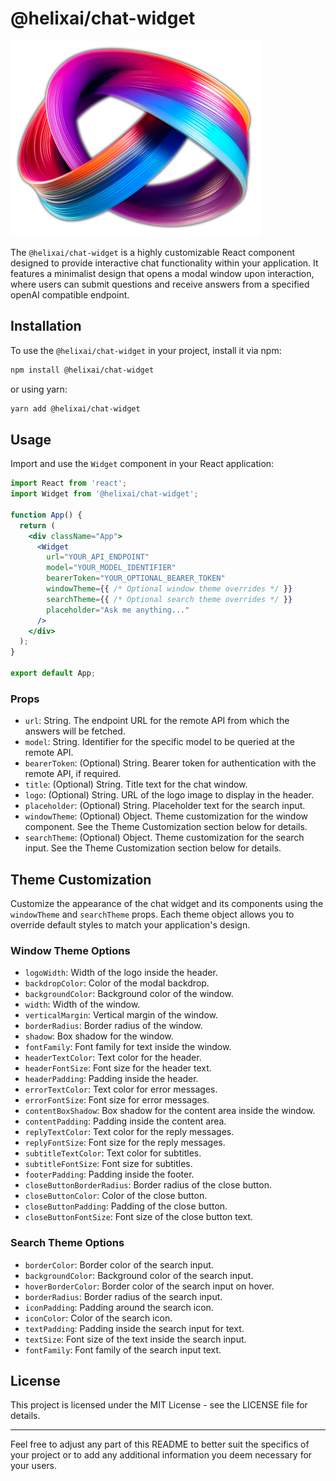 # @helixai/chat-widget

![helix logo](helix_logo.png)

The `@helixai/chat-widget` is a highly customizable React component designed to provide interactive chat functionality within your application. It features a minimalist design that opens a modal window upon interaction, where users can submit questions and receive answers from a specified openAI compatible endpoint.

## Installation

To use the `@helixai/chat-widget` in your project, install it via npm:

```bash
npm install @helixai/chat-widget
```

or using yarn:

```bash
yarn add @helixai/chat-widget
```

## Usage

Import and use the `Widget` component in your React application:

```jsx
import React from 'react';
import Widget from '@helixai/chat-widget';

function App() {
  return (
    <div className="App">
      <Widget
        url="YOUR_API_ENDPOINT"
        model="YOUR_MODEL_IDENTIFIER"
        bearerToken="YOUR_OPTIONAL_BEARER_TOKEN"
        windowTheme={{ /* Optional window theme overrides */ }}
        searchTheme={{ /* Optional search theme overrides */ }}
        placeholder="Ask me anything..."
      />
    </div>
  );
}

export default App;
```

### Props

- `url`: String. The endpoint URL for the remote API from which the answers will be fetched.
- `model`: String. Identifier for the specific model to be queried at the remote API.
- `bearerToken`: (Optional) String. Bearer token for authentication with the remote API, if required.
- `title`: (Optional) String. Title text for the chat window.
- `logo`: (Optional) String. URL of the logo image to display in the header.
- `placeholder`: (Optional) String. Placeholder text for the search input.
- `windowTheme`: (Optional) Object. Theme customization for the window component. See the Theme Customization section below for details.
- `searchTheme`: (Optional) Object. Theme customization for the search input. See the Theme Customization section below for details.

## Theme Customization

Customize the appearance of the chat widget and its components using the `windowTheme` and `searchTheme` props. Each theme object allows you to override default styles to match your application's design.

### Window Theme Options

- `logoWidth`: Width of the logo inside the header.
- `backdropColor`: Color of the modal backdrop.
- `backgroundColor`: Background color of the window.
- `width`: Width of the window.
- `verticalMargin`: Vertical margin of the window.
- `borderRadius`: Border radius of the window.
- `shadow`: Box shadow for the window.
- `fontFamily`: Font family for text inside the window.
- `headerTextColor`: Text color for the header.
- `headerFontSize`: Font size for the header text.
- `headerPadding`: Padding inside the header.
- `errorTextColor`: Text color for error messages.
- `errorFontSize`: Font size for error messages.
- `contentBoxShadow`: Box shadow for the content area inside the window.
- `contentPadding`: Padding inside the content area.
- `replyTextColor`: Text color for the reply messages.
- `replyFontSize`: Font size for the reply messages.
- `subtitleTextColor`: Text color for subtitles.
- `subtitleFontSize`: Font size for subtitles.
- `footerPadding`: Padding inside the footer.
- `closeButtonBorderRadius`: Border radius of the close button.
- `closeButtonColor`: Color of the close button.
- `closeButtonPadding`: Padding of the close button.
- `closeButtonFontSize`: Font size of the close button text.

### Search Theme Options

- `borderColor`: Border color of the search input.
- `backgroundColor`: Background color of the search input.
- `hoverBorderColor`: Border color of the search input on hover.
- `borderRadius`: Border radius of the search input.
- `iconPadding`: Padding around the search icon.
- `iconColor`: Color of the search icon.
- `textPadding`: Padding inside the search input for text.
- `textSize`: Font size of the text inside the search input.
- `fontFamily`: Font family of the search input text.

## License

This project is licensed under the MIT License - see the LICENSE file for details.

---

Feel free to adjust any part of this README to better suit the specifics of your project or to add any additional information you deem necessary for your users.